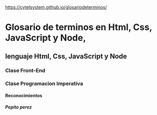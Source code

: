 https://cytelsystem.github.io/glosariodeterminos/

# Glosario de terminos en Html, Css, JavaScript y Node,

## lenguaje Html, Css, JavaScript y Node

### Clase Front-End

### Clase Programacion Imperativa

#### Reconocimientos

##### Pepito perez

